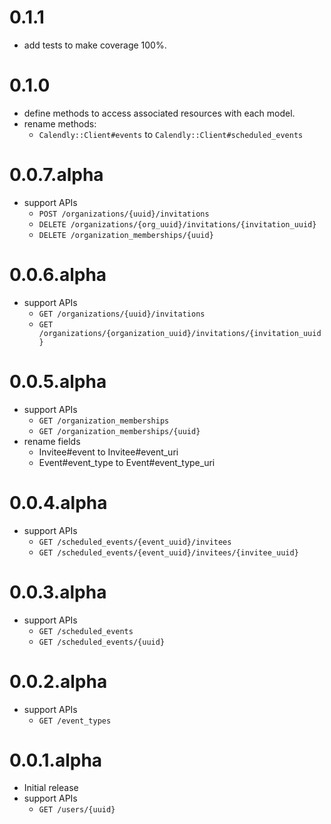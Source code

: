 # 0.1.1

- add tests to make coverage 100%.

# 0.1.0

- define methods to access associated resources with each model.
- rename methods:
  - `Calendly::Client#events` to `Calendly::Client#scheduled_events`

# 0.0.7.alpha

- support APIs
  - `POST /organizations/{uuid}/invitations`
  - `DELETE /organizations/{org_uuid}/invitations/{invitation_uuid}`
  - `DELETE /organization_memberships/{uuid}`

# 0.0.6.alpha

- support APIs
  - `GET /organizations/{uuid}/invitations`
  - `GET /organizations/{organization_uuid}/invitations/{invitation_uuid}`

# 0.0.5.alpha

- support APIs
  - `GET /organization_memberships`
  - `GET /organization_memberships/{uuid}`
- rename fields
  - Invitee#event to Invitee#event_uri
  - Event#event_type to Event#event_type_uri

# 0.0.4.alpha

- support APIs
  - `GET /scheduled_events/{event_uuid}/invitees`
  - `GET /scheduled_events/{event_uuid}/invitees/{invitee_uuid}`

# 0.0.3.alpha

- support APIs
  - `GET /scheduled_events`
  - `GET /scheduled_events/{uuid}`

# 0.0.2.alpha

- support APIs
  - `GET /event_types`

# 0.0.1.alpha

- Initial release
- support APIs
  - `GET /users/{uuid}`

